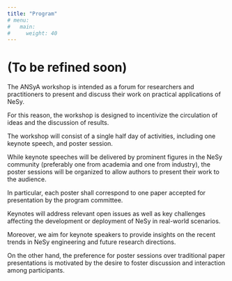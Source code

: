```yaml
---
title: "Program"
# menu:
#   main:
#     weight: 40
---
```


# (To be refined soon)

The ANSyA workshop is intended as a forum for researchers and practitioners to present and discuss their work on practical applications of NeSy. 

For this reason, the workshop is designed to incentivize the circulation of ideas and the discussion of results. 

The workshop will consist of a single half day of activities, including one keynote speech, and poster session. 

While keynote speeches will be delivered by prominent figures in the NeSy community (preferably one from academia and one from industry), 
the poster sessions will be organized to allow authors to present their work to the audience.

In particular, each poster shall correspond to one paper accepted for presentation by the program committee. 

Keynotes will address relevant open issues as well as key challenges affecting the development or deployment of NeSy in real-world scenarios. 

Moreover, we aim for keynote speakers to provide insights on the recent trends in NeSy engineering and future research directions. 

On the other hand, the preference for poster sessions over traditional paper presentations is motivated by the desire to foster discussion and interaction among participants.

